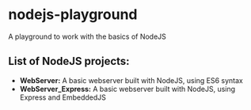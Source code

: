 # nodejs-playground

A playground to work with the basics of NodeJS

## List of NodeJS projects:

- **WebServer:** A basic webserver built with NodeJS, using ES6 syntax
- **WebServer_Express:** A basic webserver built with NodeJS, using Express and EmbeddedJS
